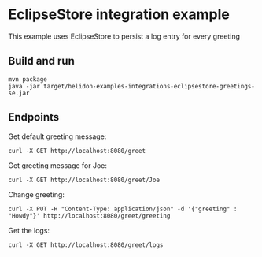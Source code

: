 # EclipseStore integration example

This example uses EclipseStore to persist a log entry for every greeting

## Build and run

```shell
mvn package
java -jar target/helidon-examples-integrations-eclipsestore-greetings-se.jar
```

## Endpoints

Get default greeting message:
```shell
curl -X GET http://localhost:8080/greet
```

Get greeting message for Joe:
```shell  
curl -X GET http://localhost:8080/greet/Joe
```

Change greeting:
```shell  
curl -X PUT -H "Content-Type: application/json" -d '{"greeting" : "Howdy"}' http://localhost:8080/greet/greeting
```

Get the logs:
```shell  
curl -X GET http://localhost:8080/greet/logs
```

